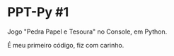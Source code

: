 # PPT-Py #1
Jogo "Pedra Papel e Tesoura" no Console, em Python.

É meu primeiro código, fiz com carinho.
